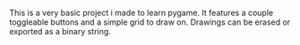This is a very basic project i made to learn pygame. It features a couple toggleable buttons and a simple grid to draw on. Drawings can be erased or exported as a binary string.
